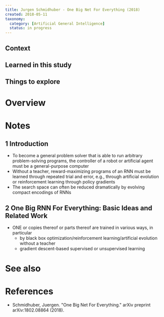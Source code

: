 ```yaml
---
title: Jurgen Schmidhuber - One Big Net For Everything (2018)
created: 2018-05-11
taxonomy:
  category: [Artificial General Intelligence]
  status: in progress
---
```


## Context

## Learned in this study

## Things to explore

# Overview

# Notes
## 1 Introduction
* To become a general problem solver that is able to run arbitrary problem-solving programs, the controller of a robot or artificial agent must be a general-purpose computer
* Without a teacher, reward-maximizing programs of an RNN must be learned through repeated trial and error, e.g., through artificial evolution or reinforcement learning through policy gradients
* The search space can often be reduced dramatically by evolving compact encodings of RNNs

## 2 One Big RNN For Everything: Basic Ideas and Related Work
* ONE or copies thereof or parts thereof are trained in various ways, in particular
	* by black box optimization/reinforcement learning/artificial evolution without a teacher
	* gradient descent-based supervised or unsupervised learning

# See also

# References
* Schmidhuber, Juergen. "One Big Net For Everything." arXiv preprint arXiv:1802.08864 (2018).
